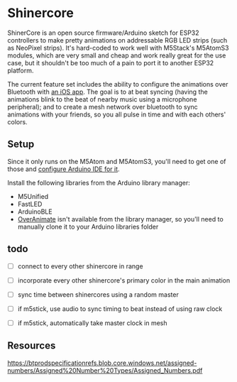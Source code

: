 # Shinercore

ShinerCore is an open source firmware/Arduino sketch for ESP32 controllers
to make pretty animations on addressable RGB LED strips (such as NeoPixel strips).
It's hard-coded to work well with M5Stack's M5AtomS3 modules, which are very small
and cheap and work really great for the use case, but it shouldn't be too much of
a pain to port it to another ESP32 platform.

The current feature set includes the ability to configure the animations over
Bluetooth with [an iOS app](https://github.com/nevyn/ShinerCoreRemote). The goal
is to at beat syncing (having the animations blink to the beat of nearby music
using a microphone peripheral); and to create a mesh network over bluetooth
to sync animations with your friends, so you all pulse in time and with each
others' colors.

## Setup

Since it only runs on the M5Atom and M5AtomS3, you'll need to get one of those
and [configure Arduino IDE for it](https://docs.m5stack.com/en/arduino/arduino_development).

Install the following libraries from
 the Arduino library manager:
* M5Unified
* FastLED
* ArduinoBLE
* [OverAnimate](https://github.com/nevyn/OverAnimate) isn't available from the library manager, so you'll need to manually clone it to your Arduino libraries folder

## todo

- [ ] connect to every other shinercore in range
- [ ] incorporate every other shinercore's primary color in the main animation
- [ ] sync time between shinercores using a random master
- [ ] if m5stick, use audio to sync timing to beat instead of using raw clock
- [ ] if m5stick, automatically take master clock in mesh


## Resources
https://btprodspecificationrefs.blob.core.windows.net/assigned-numbers/Assigned%20Number%20Types/Assigned_Numbers.pdf
